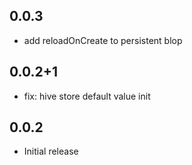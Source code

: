 ## 0.0.3
* add reloadOnCreate to persistent blop

## 0.0.2+1
* fix: hive store default value init

## 0.0.2
* Initial release

